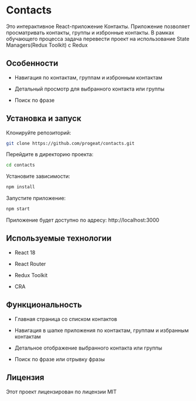 # Contacts

Это интерактивное React-приложение Контакты. Приложение позволяет просматривать контакты, группы и избронные контакты. В рамках обучающего процесса задача перевести проект на использование State Managers(Redux Toolkit) c Redux

## Особенности

- Навигация по контактам, группам и избронным контактам

- Детальный просмотр для выбранного контакта или группы

- Поиск по фразе

## Установка и запуск

Клонируйте репозиторий:

```bash
git clone https://github.com/progeat/contacts.git
```

Перейдите в директорию проекта:

```bash
cd contacts
```

Установите зависимости:

```bash
npm install
```

Запустите приложение:

```bash
npm start
```

Приложение будет доступно по адресу: http://localhost:3000

## Используемые технологии

- React 18

- React Router

- Redux Toolkit

- CRA

## Функциональность

- Главная страница со списком контактов

- Навигация в шапке приложения по контактам, группам и избранным контактам

- Детальное отображение выбранного контакта или группы

- Поиск по фразе или отрывку фразы

## Лицензия

Этот проект лицензирован по лицензии MIT

